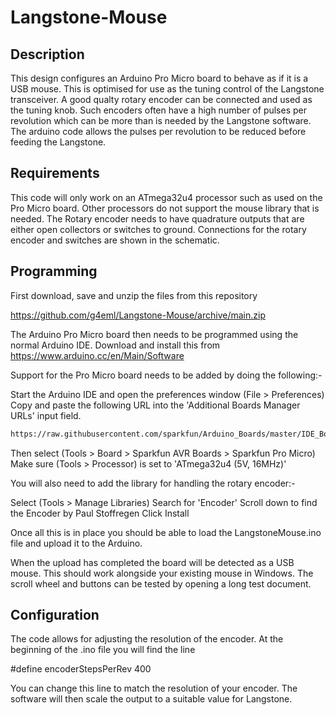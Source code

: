 # Langstone-Mouse
## Description

This design configures an Arduino Pro Micro board to behave as if it is a USB mouse. This is optimised for use as the tuning control of the Langstone transceiver. 
A good qualty rotary encoder can be connected and used as the tuning knob. Such encoders often have a high number of pulses per revolution which can be more than is needed by the Langstone software. The arduino code allows the pulses per revolution to be reduced before feeding the Langstone. 

## Requirements

This code will only work on an ATmega32u4 processor such as used on the Pro Micro board. Other processors do not support the mouse library that is needed.
The Rotary encoder needs to have quadrature outputs that are either open collectors or switches to ground.
Connections for the rotary encoder and switches are shown in the schematic. 

## Programming

First download, save and unzip the files from this repository 

https://github.com/g4eml/Langstone-Mouse/archive/main.zip

The Arduino Pro Micro board then needs to be programmed using the normal Arduino IDE. Download and install this from https://www.arduino.cc/en/Main/Software

Support for the Pro Micro board needs to be added by doing the following:-

Start the Arduino IDE and open the preferences window (File > Preferences)
Copy and paste the following URL into the 'Additional Boards Manager URLs' input field.

```sh
https://raw.githubusercontent.com/sparkfun/Arduino_Boards/master/IDE_Board_Manager/package_sparkfun_index.json
```
Then select (Tools > Board > Sparkfun AVR Boards > Sparkfun Pro Micro)
Make sure (Tools > Processor) is set to 'ATmega32u4 (5V, 16MHz)'

You will also need to add the library for handling the rotary encoder:-

Select (Tools > Manage Libraries)
Search for 'Encoder'
Scroll down to find the Encoder by Paul Stoffregen
Click Install

Once all this is in place you should be able to load the LangstoneMouse.ino file  and upload it to the Arduino. 

When the upload has completed the board will be detected as a USB mouse. This should work alongside your existing mouse in Windows. The scroll wheel and buttons can be tested by opening a long test document. 

## Configuration

The code allows for adjusting the resolution of the encoder. 
At the beginning of the .ino file you will find the line 

#define encoderStepsPerRev 400

You can change this line to match the resolution of your encoder. The software will then scale the output to a suitable value for Langstone. 










